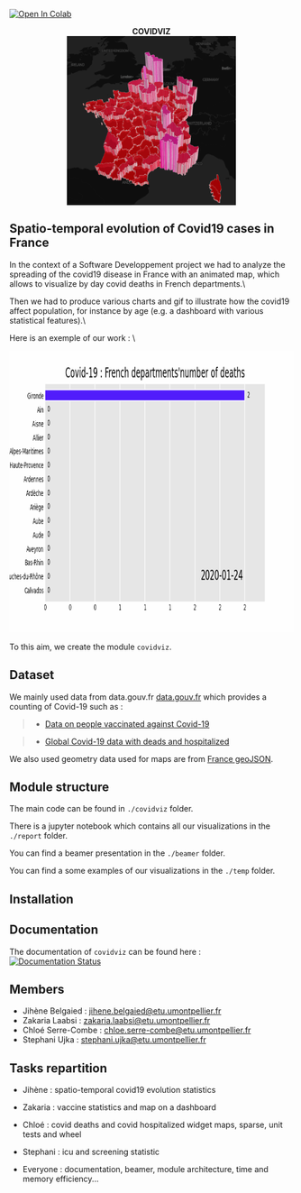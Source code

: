 

[![Open In Colab](https://colab.research.google.com/assets/colab-badge.svg)](https://colab.research.google.com/github/jihene-b3/covidviz/blob/main/covidviz/dashboard/dashboard.ipynb)

<p align="center">
  <strong> COVIDVIZ </strong> <br>
<img src="./temp/map_departments.png" style="vertical-align:middle" width="300" height='300' class='center' alt='logo'>
</p>


## Spatio-temporal evolution of Covid19 cases in France

In the context of a Software Developpement project we had to analyze the spreading of the covid19 disease in France with an animated map, which allows to visualize by day covid deaths in French departments.\\

Then we had to produce various charts and gif to illustrate how the covid19 affect population, for instance by age (e.g. a dashboard with various statistical features).\\

Here is an exemple of our work : \\

[<img src="temp/covid-19-h-bar-cases_departement.gif" height="500">]()

To this aim, we create the module `covidviz`.


## Dataset

We mainly used data from data.gouv.fr [data.gouv.fr](https://www.data.gouv.fr/en/datasets) which provides a counting of Covid-19 such as :

> - [Data on people vaccinated against Covid-19](https://www.data.gouv.fr/fr/datasets/donnees-relatives-aux-personnes-vaccinees-contre-la-covid-19-1/)

> - [Global Covid-19 data with deads and hospitalized](https://www.data.gouv.fr/en/datasets/chiffres-cles-concernant-lepidemie-de-covid19-en-france/)

We also used geometry data used for maps are from [France geoJSON](https://france-geojson.gregoiredavid.fr).


## Module structure


The main code can be found in  `./covidviz` folder.

There is a jupyter notebook which contains all our visualizations in the `./report` folder.

You can find a beamer presentation in the `./beamer` folder.

You can find a some examples of our visualizations in the `./temp` folder.

## Installation




## Documentation

The documentation of `covidviz` can be found here : [![Documentation Status](https://readthedocs.org/projects/covidviz/badge/?version=latest)](https://covidviz.readthedocs.io/en/latest/?badge=latest)


## Members
+ Jihène Belgaied : jihene.belgaied@etu.umontpellier.fr
+ Zakaria Laabsi : zakaria.laabsi@etu.umontpellier.fr
+ Chloé Serre-Combe : chloe.serre-combe@etu.umontpellier.fr
+ Stephani Ujka : stephani.ujka@etu.umontpellier.fr

## Tasks repartition 

+ Jihène : spatio-temporal covid19 evolution statistics
+ Zakaria : vaccine statistics and map on a dashboard 
+ Chloé : covid deaths and covid hospitalized widget maps, sparse, unit tests and wheel
+ Stephani : icu and screening statistic 

+ Everyone : documentation, beamer, module architecture, time and memory efficiency...





